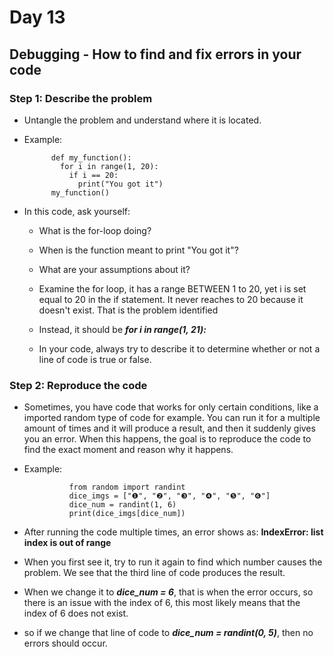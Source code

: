 # Day 13

## Debugging - How to find and fix errors in your code

### Step 1: Describe the problem

- Untangle the problem and understand where it is located.

- Example:

            def my_function():
              for i in range(1, 20):
                if i == 20:
                  print("You got it")
            my_function()

- In this code, ask yourself:

  - What is the for-loop doing?

  - When is the function meant to print "You got it"?

  - What are your assumptions about it?

  - Examine the for loop, it has a range BETWEEN 1 to 20, yet i is set equal to 20 in the if statement. It never reaches to 20 because it doesn't exist. That is the problem identified

  - Instead, it should be ***for i in range(1, 21):***

  - In your code, always try to describe it to determine whether or not a line of code is true or false.

### Step 2: Reproduce the code

- Sometimes, you have code that works for only certain conditions, like a imported random type of code for example. You can run it for a multiple amount of times and it will produce a result, and then it suddenly gives you an error. When this happens, the goal is to reproduce the code to find the exact moment and reason why it happens.

- Example:

                from random import randint
                dice_imgs = ["❶", "❷", "❸", "❹", "❺", "❻"]
                dice_num = randint(1, 6)
                print(dice_imgs[dice_num])

- After running the code multiple times, an error shows as: **IndexError: list index is out of range**

- When you first see it, try to run it again to find which number causes the problem. We see that the third line of code produces the result.

- When we change it to ***dice_num = 6***, that is when the error occurs, so there is an issue with the index of 6, this most likely means that the index of 6 does not exist.

- so if we change that line of code to ***dice_num = randint(0, 5)***, then no errors should occur.
